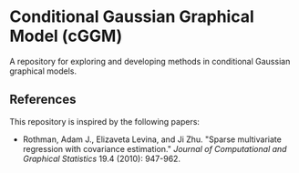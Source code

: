 # Conditional Gaussian Graphical Model (cGGM)

A repository for exploring and developing methods in conditional Gaussian graphical models.

## References

This repository is inspired by the following papers:

- Rothman, Adam J., Elizaveta Levina, and Ji Zhu. "Sparse multivariate regression with covariance estimation." *Journal of Computational and Graphical Statistics* 19.4 (2010): 947-962.
